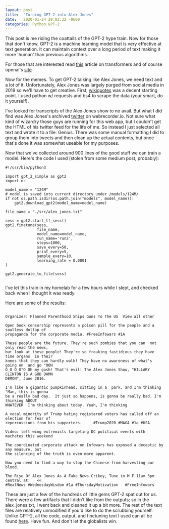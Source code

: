 ```yaml
---
layout: post
title:  "Turning GPT-2 into Alex Jones"
date:   2020-01-24 20:02:32 -0600
categories: Python GPT-2
---
```


This post is me riding the coattails of the GPT-2 hype train. 
Now for those that don't know, GPT-2 is a machine learning model that is very effective at text generation. It can maintain context over a long period of text making it more 'human' than previous algorithms.

For those that are interested read [this](https://towardsdatascience.com/transformers-141e32e69591) article on transformers
and of course openai's [site](https://openai.com/blog/better-language-models/)

Now for the memes. To get GPT-2 talking like Alex Jones, we need text and a lot of it. Unfortunately, Alex Jones was largely purged from social media in 2019 so we'll have to get creative. First, [wikiquotes](https://en.wikiquote.org/wiki/Alex_Jones) was a decent starting point. I used python w/ requests and bs4 to scrape the data (your smart, do it yourself). 

I've looked for transcripts of the Alex Jones show to no avail. But what I did find was Alex Jones's archived [twitter](https://webrecorder.io/ola_norsk/twitter---alex-jones/list/twitter-profiles/b1/20180818015205/https://twitter.com/realalexjones) on webrecorder.io. Not sure what kind of wizardry those guys are running for this web app, but I couldn't get the HTML of his twitter feed for the life of me. So instead I just selected all text and wrote it to a file. Genius. There was some manual formatting I did to group them into tweets and then clean up the actual contents, but once that's done it was somewhat useable for my purposes.

Now that we've collected around 900 lines of the good stuff we can train a model. Here's the code I used (stolen from some medium post, probably):
```
#!/usr/bin/python3

import gpt_2_simple as gpt2
import os

model_name = "124M"
# model is saved into current directory under /models/124M/
if not os.path.isdir(os.path.join("models", model_name)):
	gpt2.download_gpt2(model_name=model_name)   

file_name = "./src/alex_jones.txt"

sess = gpt2.start_tf_sess()
gpt2.finetune(sess,
              file_name,
              model_name=model_name,
			  run_name='run2',
              steps=1000,
			  save_every=50,
			  print_every=5,
			  sample_every=10,
			  learning_rate = 0.0001
)

gpt2.generate_to_file(sess)


```

I've let this train in my homelab for a few hours while I slept, and checked back when I thought it was ready.

Here are some of the results:

```

Organizer: Planned Parenthood Ships Guns To The US  View all other

Open book censorship represents a poison pill for the people and a soulless dollop of
propaganda for the corporate media. #FreeInfowars #1A

These people are the future. They're such zombies that you can  not only read the news,
but look at these people! They're so freaking fastidious they have time organs  in their 
knees that they can hardly walk! They have no awareness of what's going on  and go "OOH 
O_O O_O"O Oh my gosh! That's evil! The Alex Jones Show, "HILLARY CLINTON IS A GOD DAMN 
DEMON", June 2016.

I'm like a gigantic pumpkinhead, sitting in a  park, and I'm thinking "Man, this is gonna
be a really bad day.  It just so happens, is gonna be really bad. I'm thinking ABOUT 
WHATEVER  I'm thinking about today. Yeah, I'm thinking

A vocal minority of Trump hating registered voters has called off an election for fear of
repercussions from his supporters.     #Trump2020 #MAGA #1a #USA

Video: left wing extremists targeting DC political events with machetes this weekend  

The coordinated corporate attack on Infowars has exposed a deceptic by any measure, but
the silencing of the truth is even more apparent.

Now you need to find a way to stop the Chinese from harvesting our blood.

The Rise Of Alex Jones As A Fake News Crikey, Tune in M F 11am 3pm central at:   << 
#RealNews #WednesdayWisdom #1a #ThursdayMotivation   #FreeInfowars

```

These are just a few of the hundreds of little gems GPT-2 spat out for us. There were a few artifacts that I didn't like from the outputs; so in the alex_jones.txt, I went back and cleaned it up a bit more. The rest of the text files are relatively unmodified if you'd like to do the scrubbing yourself. Unlike GPT-2, all the code, output, and finetuning text I used can all be found [here](https://github.com/leevanrell/make-alex-great-again). Have fun. And don't let the globalists win.


